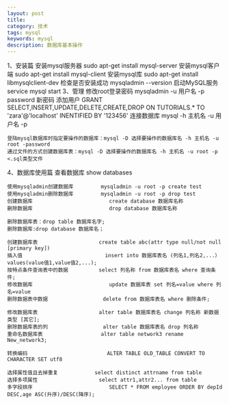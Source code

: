 ```yaml
---
layout: post
title: 
category: 技术
tags: mysql
keywords: mysql
description: 数据库基本操作
---
```


1、安装篇
	安装mysql服务器                   sudo apt-get install mysql-server
	安装mysql客户端					  sudo apt-get install mysql-client
	安装mysql库						  sudo apt-get install libmysqlclient-dev
	检查是否安装成功 				  mysqladmin --version
	启动MySQL服务					  service mysql start
3、管理
	修改root登录密码				  mysqladmin -u 用户名 -p password 新密码
	添加用户 						  GRANT SELECT,INSERT,UPDATE,DELETE,CREATE,DROP ON TUTORIALS.* TO 'zara'@'localhost' INENTIFIED BY '123456'
	连接数据库						  mysql -h 主机名 -u 用户名 -p
	
	登陆mysql数据库时指定要操作的数据库：mysql -D 选择要操作的数据库名 -h 主机名 -u root -password
	通过文件的方式创建数据库表：mysql -D 选择要操作的数据库名 -h 主机名 -u root -p <.sql类型文件
	
	
4、数据库使用篇
	查看数据库						  show databases
	
	使用mysqladmin创建数据库		  mysqladmin -u root -p create test
	使用mysqladmin删除数据库		  mysqladmin -u root -p drop test
	创建数据库						  create database 数据库名称
	删除数据库						  drop database 数据库名称
	
	删除数据库表：drop table 数据库名字;
	删除数据库:drop database 数据库名；
	
	创建数据库表					  create table abc(attr type null/not null [primary key])
	插入值							  insert into 数据库表名 (列名1,列名2,...） values(value值1,value值2,...);
	按特点条件查询表中的数据		  select 列名称 from 数据库表名 where 查询条件;
	修改数据库 						  update 数据库表 set 列名=value where 列名=value
	删除数据表中数据				  delete from 数据库表名 where 删除条件;
	
	修改数据库表					  alter table 数据库表名 change 列名称 新数据类型 [其它];
	删除数据库表的列				  alter table 数据库表名 drop 列名称
	重命名数据库表					  alter table network3 rename New_network3;
	
	转换编码						  ALTER TABLE OLD_TABLE CONVERT TO CHARACTER SET utf8
	
	选择属性值且去掉重复			  select distinct attrname from table
	选择多项属性					  select attr1,attr2... from table
	多字段排序						  SELECT * FROM employee ORDER BY depId DESC,age ASC(升序)/DESC(降序);
	
